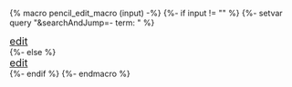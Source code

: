 {% macro pencil_edit_macro (input) -%}
  {%- if input != "" %}
    {%- setvar query "&searchAndJump=- term: " %}
    <div class="pencil-edit">
      <a href="{{ fuchsia_editor }}{{ glossary_file }}{{query}}&quot;{{input}}&quot;" title="Edit the glossary"><span class="material-icons" style="font-size: 18px">edit</span></a>
    </div>
  {%- else %}
    <div class="pencil-edit">
      <a href="{{ fuchsia_editor }}{{ glossary_file }}" title="Edit the glossary"><span class="material-icons" style="font-size: 18px">edit</span></a>
    </div>
  {%- endif %}
{%- endmacro %}
